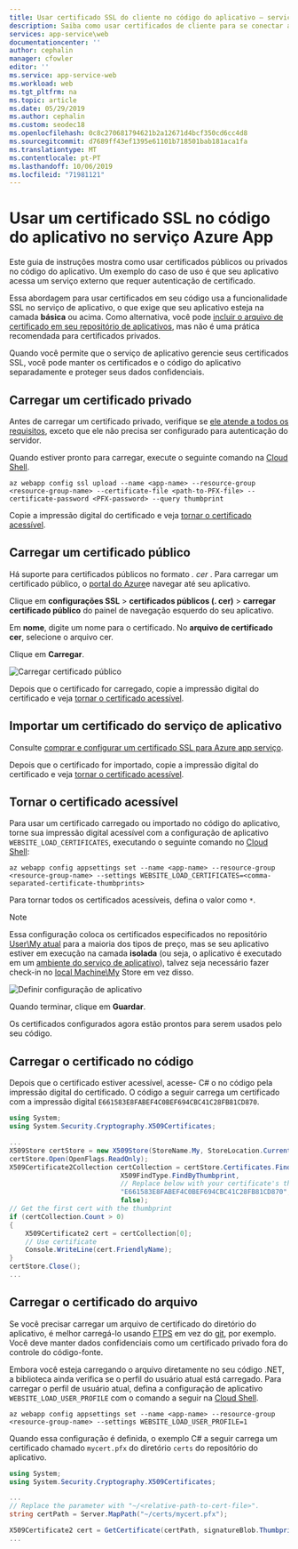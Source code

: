 ```yaml
---
title: Usar certificado SSL do cliente no código do aplicativo – serviço de Azure App | Microsoft Docs
description: Saiba como usar certificados de cliente para se conectar a recursos remotos que os exigem.
services: app-service\web
documentationcenter: ''
author: cephalin
manager: cfowler
editor: ''
ms.service: app-service-web
ms.workload: web
ms.tgt_pltfrm: na
ms.topic: article
ms.date: 05/29/2019
ms.author: cephalin
ms.custom: seodec18
ms.openlocfilehash: 0c8c270681794621b2a12671d4bcf350cd6cc4d8
ms.sourcegitcommit: d7689ff43ef1395e61101b718501bab181aca1fa
ms.translationtype: MT
ms.contentlocale: pt-PT
ms.lasthandoff: 10/06/2019
ms.locfileid: "71981121"
---
```

# <a name="use-an-ssl-certificate-in-your-application-code-in-azure-app-service"></a>Usar um certificado SSL no código do aplicativo no serviço Azure App

Este guia de instruções mostra como usar certificados públicos ou privados no código do aplicativo. Um exemplo do caso de uso é que seu aplicativo acessa um serviço externo que requer autenticação de certificado.

Essa abordagem para usar certificados em seu código usa a funcionalidade SSL no serviço de aplicativo, o que exige que seu aplicativo esteja na camada **básica** ou acima. Como alternativa, você pode [incluir o arquivo de certificado em seu repositório de aplicativos](#load-certificate-from-file), mas não é uma prática recomendada para certificados privados.

Quando você permite que o serviço de aplicativo gerencie seus certificados SSL, você pode manter os certificados e o código do aplicativo separadamente e proteger seus dados confidenciais.

## <a name="upload-a-private-certificate"></a>Carregar um certificado privado

Antes de carregar um certificado privado, verifique se [ele atende a todos os requisitos](app-service-web-tutorial-custom-ssl.md#prepare-a-private-certificate), exceto que ele não precisa ser configurado para autenticação do servidor.

Quando estiver pronto para carregar, execute o seguinte comando na <a target="_blank" href="https://shell.azure.com" >Cloud Shell</a>.

```azurecli-interactive
az webapp config ssl upload --name <app-name> --resource-group <resource-group-name> --certificate-file <path-to-PFX-file> --certificate-password <PFX-password> --query thumbprint
```

Copie a impressão digital do certificado e veja [tornar o certificado acessível](#make-the-certificate-accessible).

## <a name="upload-a-public-certificate"></a>Carregar um certificado público

Há suporte para certificados públicos no formato *. cer* . Para carregar um certificado público, o <a href="https://portal.azure.com" target="_blank">portal do Azure</a>e navegar até seu aplicativo.

Clique em **configurações SSL** > **certificados públicos (. cer)**  > **carregar certificado público** do painel de navegação esquerdo do seu aplicativo.

Em **nome**, digite um nome para o certificado. No **arquivo de certificado cer**, selecione o arquivo cer.

Clique em **Carregar**.

![Carregar certificado público](./media/app-service-web-ssl-cert-load/private-cert-upload.png)

Depois que o certificado for carregado, copie a impressão digital do certificado e veja [tornar o certificado acessível](#make-the-certificate-accessible).

## <a name="import-an-app-service-certificate"></a>Importar um certificado do serviço de aplicativo

Consulte [comprar e configurar um certificado SSL para Azure app serviço](web-sites-purchase-ssl-web-site.md).

Depois que o certificado for importado, copie a impressão digital do certificado e veja [tornar o certificado acessível](#make-the-certificate-accessible).

## <a name="make-the-certificate-accessible"></a>Tornar o certificado acessível

Para usar um certificado carregado ou importado no código do aplicativo, torne sua impressão digital acessível com a configuração de aplicativo `WEBSITE_LOAD_CERTIFICATES`, executando o seguinte comando no <a target="_blank" href="https://shell.azure.com" >Cloud Shell</a>:

```azurecli-interactive
az webapp config appsettings set --name <app-name> --resource-group <resource-group-name> --settings WEBSITE_LOAD_CERTIFICATES=<comma-separated-certificate-thumbprints>
```

Para tornar todos os certificados acessíveis, defina o valor como `*`.

> [!NOTE]
> Essa configuração coloca os certificados especificados no repositório [User\My atual](/windows-hardware/drivers/install/local-machine-and-current-user-certificate-stores) para a maioria dos tipos de preço, mas se seu aplicativo estiver em execução na camada **isolada** (ou seja, o aplicativo é executado em um [ambiente do serviço de aplicativo](environment/intro.md)), talvez seja necessário fazer check-in no [local Machine\My](/windows-hardware/drivers/install/local-machine-and-current-user-certificate-stores) Store em vez disso.
>

![Definir configuração de aplicativo](./media/app-service-web-ssl-cert-load/configure-app-setting.png)

Quando terminar, clique em **Guardar**.

Os certificados configurados agora estão prontos para serem usados pelo seu código.

## <a name="load-the-certificate-in-code"></a>Carregar o certificado no código

Depois que o certificado estiver acessível, acesse- C# o no código pela impressão digital do certificado. O código a seguir carrega um certificado com a impressão digital `E661583E8FABEF4C0BEF694CBC41C28FB81CD870`.

```csharp
using System;
using System.Security.Cryptography.X509Certificates;

...
X509Store certStore = new X509Store(StoreName.My, StoreLocation.CurrentUser);
certStore.Open(OpenFlags.ReadOnly);
X509Certificate2Collection certCollection = certStore.Certificates.Find(
                            X509FindType.FindByThumbprint,
                            // Replace below with your certificate's thumbprint
                            "E661583E8FABEF4C0BEF694CBC41C28FB81CD870",
                            false);
// Get the first cert with the thumbprint
if (certCollection.Count > 0)
{
    X509Certificate2 cert = certCollection[0];
    // Use certificate
    Console.WriteLine(cert.FriendlyName);
}
certStore.Close();
...
```

<a name="file"></a>
## <a name="load-certificate-from-file"></a>Carregar o certificado do arquivo

Se você precisar carregar um arquivo de certificado do diretório do aplicativo, é melhor carregá-lo usando [FTPS](deploy-ftp.md) em vez do [git](deploy-local-git.md), por exemplo. Você deve manter dados confidenciais como um certificado privado fora do controle do código-fonte.

Embora você esteja carregando o arquivo diretamente no seu código .NET, a biblioteca ainda verifica se o perfil do usuário atual está carregado. Para carregar o perfil de usuário atual, defina a configuração de aplicativo `WEBSITE_LOAD_USER_PROFILE` com o comando a seguir na <a target="_blank" href="https://shell.azure.com" >Cloud Shell</a>.

```azurecli-interactive
az webapp config appsettings set --name <app-name> --resource-group <resource-group-name> --settings WEBSITE_LOAD_USER_PROFILE=1
```

Quando essa configuração é definida, o exemplo C# a seguir carrega um certificado chamado `mycert.pfx` do diretório `certs` do repositório do aplicativo.

```csharp
using System;
using System.Security.Cryptography.X509Certificates;

...
// Replace the parameter with "~/<relative-path-to-cert-file>".
string certPath = Server.MapPath("~/certs/mycert.pfx");

X509Certificate2 cert = GetCertificate(certPath, signatureBlob.Thumbprint);
...
```
